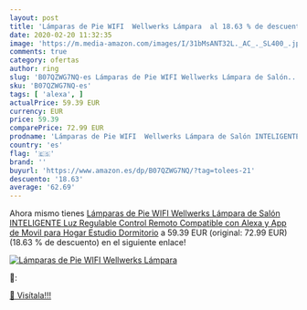 ```yaml
---
layout: post
title: 'Lámparas de Pie WIFI  Wellwerks Lámpara  al 18.63 % de descuento'
date: 2020-02-20 11:32:35
image: 'https://m.media-amazon.com/images/I/31bMsANT32L._AC_._SL400_.jpg'
comments: true
category: ofertas
author: ring
slug: 'B07QZWG7NQ-es Lámparas de Pie WIFI Wellwerks Lámpara de Salón...'
sku: 'B07QZWG7NQ-es'
tags: [ 'alexa', ]
actualPrice: 59.39 EUR
currency: EUR
price: 59.39
comparePrice: 72.99 EUR
prodname: 'Lámparas de Pie WIFI  Wellwerks Lámpara de Salón INTELIGENTE Luz Regulable Control Remoto Compatible con Alexa y App de Movil para Hogar Estudio Dormitorio'
country: 'es'
flag: '🇪🇸'
brand: ''
buyurl: 'https://www.amazon.es/dp/B07QZWG7NQ/?tag=tolees-21'
descuento: '18.63'
average: '62.69'
---
```


Ahora mismo tienes [Lámparas de Pie WIFI  Wellwerks Lámpara de Salón INTELIGENTE Luz Regulable Control Remoto Compatible con Alexa y App de Movil para Hogar Estudio Dormitorio](https://www.amazon.es/dp/B07QZWG7NQ/?tag=tolees-21) a 59.39 EUR (original: 72.99 EUR) (18.63 %  de descuento) en el siguiente enlace!

[![Lámparas de Pie WIFI  Wellwerks Lámpara ](https://m.media-amazon.com/images/I/31bMsANT32L._AC_._SL400_.jpg)](https://www.amazon.es/dp/B07QZWG7NQ/?tag=tolees-21)

🔎:


[🛒 Visítala!!!](https://www.amazon.es/dp/B07QZWG7NQ/?tag=tolees-21)
